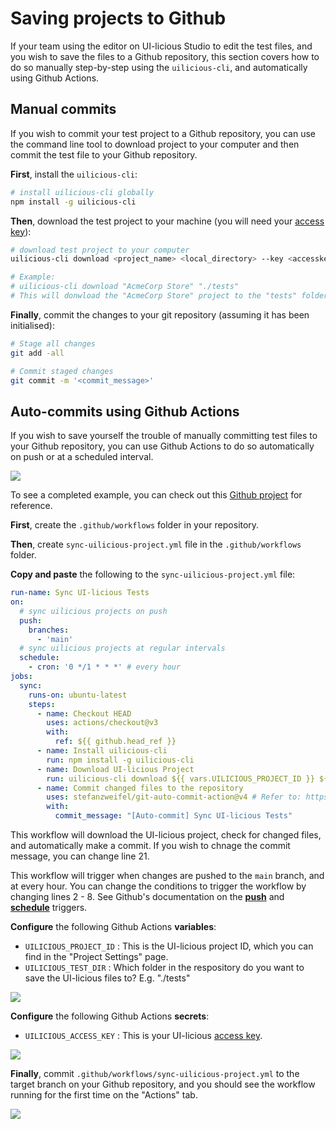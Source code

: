 # Saving projects to Github

If your team using the editor on UI-licious Studio to edit the test files, and you wish to save the files to a Github repository, this section covers how to do so manually step-by-step using the `uilicious-cli`, and automatically using Github Actions.

## Manual commits

If you wish to commit your test project to a Github repository, you can use the command line tool to download project to your computer and then commit the test file to your Github repository.

**First**, install the `uilicious-cli`:
```bash
# install uilicious-cli globally
npm install -g uilicious-cli 
```

**Then**, download the test project to your machine (you will need your [access key](https://user.uilicious.com/accessKeys)):

```bash
# download test project to your computer
uilicious-cli download <project_name> <local_directory> --key <accesskey>

# Example: 
# uilicious-cli download "AcmeCorp Store" "./tests"
# This will donwload the "AcmeCorp Store" project to the "tests" folder at the current working directory
```

**Finally**, commit the changes to your git repository (assuming it has been initialised):
```bash 
# Stage all changes 
git add -all

# Commit staged changes
git commit -m '<commit_message>'
```

## Auto-commits using Github Actions

If you wish to save yourself the trouble of manually committing test files to your Github repository, you can use Github Actions to do so automatically on push or at a scheduled interval.

![](/static/img/github-actions/github-actions-sync-uilicious-project-workflow-auto-commit.png)

To see a completed example, you can check out this [Github project](https://github.com/uilicious/github-tests) for reference. 

**First**, create the `.github/workflows` folder in your repository.

**Then**, create `sync-uilicious-project.yml` file in the `.github/workflows` folder.

**Copy and paste** the following to the `sync-uilicious-project.yml` file:
```yaml
run-name: Sync UI-licious Tests
on:
  # sync uilicious projects on push
  push:
    branches:
      - 'main'
  # sync uilicious projects at regular intervals
  schedule:
    - cron: '0 */1 * * *' # every hour
jobs:
  sync:
    runs-on: ubuntu-latest
    steps:
      - name: Checkout HEAD
        uses: actions/checkout@v3
        with:
          ref: ${{ github.head_ref }}
      - name: Install uilicious-cli
        run: npm install -g uilicious-cli
      - name: Download UI-licious Project
        run: uilicious-cli download ${{ vars.UILICIOUS_PROJECT_ID }} ${{ vars.UILICIOUS_TEST_DIR }} --key ${{ secrets.UILICIOUS_ACCESS_KEY }}
      - name: Commit changed files to the repository
        uses: stefanzweifel/git-auto-commit-action@v4 # Refer to: https://github.com/marketplace/actions/git-auto-commit
        with:
          commit_message: "[Auto-commit] Sync UI-licious Tests"
```

This workflow will download the UI-licious project, check for changed files, and automatically make a commit. If you wish to chnage the commit message, you can change line 21.

This workflow will trigger when changes are pushed to the `main` branch, and at every hour. You can change the conditions to trigger the workflow by changing lines 2 - 8. See Github's documentation on the [**push**](https://docs.github.com/en/actions/using-workflows/events-that-trigger-workflows#push) and [**schedule**](https://docs.github.com/en/actions/using-workflows/events-that-trigger-workflows#schedule) triggers.

**Configure** the following Github Actions **variables**:
- `UILICIOUS_PROJECT_ID` : This is the UI-licious project ID, which you can find in the "Project Settings" page.
- `UILICIOUS_TEST_DIR` : Which folder in the respository do you want to save the UI-licious files to? E.g. "./tests"

![](/static/img/github-actions/github-actions-variables.png)

**Configure** the following Github Actions **secrets**:
- `UILICIOUS_ACCESS_KEY` : This is your UI-licious [access key](https://user.uilicious.com/accessKeys).

![](/static/img/github-actions/github-actions-secrets.png)

**Finally**, commit `.github/workflows/sync-uilicious-project.yml` to the target branch on your Github repository, and you should see the workflow running for the first time on the "Actions" tab.

![](/static/img/github-actions/github-actions-sync-uilicious-project-workflow-trigger.png)